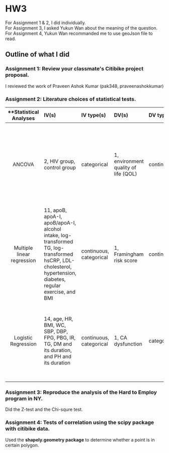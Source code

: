 # HW3
For Assignment 1 & 2, I did individually.                                        
For Assignment 3, I asked Yukun Wan about the meaning of the question.         
For Assignment 4, Yukun Wan recommanded me to use geoJson file to read.

## Outline of what I did
### Assignment 1: Review your classmate's Citibike project proposal.
I reviewed the work of Praveen Ashok Kumar (pak348, praveenashokkumar)

### Assignment 2: Literature choices of statistical tests.

| **Statistical Analyses	|  IV(s)  |  IV type(s) |  DV(s)  |  DV type(s)  |  Control Var | Control Var type  | Question to be answered | _H0_ | alpha | link to paper **|
|:----------:|:----------|:------------|:-------------|:-------------|:------------|:------------- |:------------------|:----:|:-------:|:-------|
 ANCOVA	 | 2, HIV group, control group | categorical | 1, environment quality of life (QOL)| continuous | 1, the effect of location of residence | categorical | 	Does people living with HIV (PLWH) who received provision of antiretroviral treatment (ART) have higher quality of life (QOL) for environment domains?| There shows lower or the same scores for the HIV group after controlling for the effect of location of residence | 0.05 | [Higher Quality of Life and Lower Depression for People on ART in Uganda as Compared to a Community Control Group](http://journals.plos.org/plosone/article?id=10.1371/journal.pone.0105154) |
 Multiple linear regression	 | 11, apoB, apoA-I, apoB/apoA-I, alcohol intake, log-transformed TG, log-transformed hsCRP, LDL-cholesterol, hypertension, diabetes, regular exercise, and BMI | continuous, categorical | 1, Framingham risk score| continuous | N/A | N/A | 	Examine the association between the risk factors of CHD and the risk for CHD estimated by FRS | There is no correlation between the risk factors of CHD and the risk for CHD estimated by FRS | 0.05 | [Prediction of Risk Factors for Coronary Heart Disease Using Framingham Risk Score in Korean Men](http://journals.plos.org/plosone/article?id=10.1371/journal.pone.0045030) |
 Logistic Regression	 | 14, age, HR, BMI, WC, SBP, DBP, FPG, PBG, IR, TG, DM and its duration, and PH and its duration | continuous, categorical | 1, CA dysfunction| categorical | N/A | N/A | 	 Estimate the potential risk factors of cardiovascular autonomic (CA) dysfunction | All factors are not significantly associated with CA dysfunction | 0.05 | [Comparison of Prediction Model for Cardiovascular Autonomic Dysfunction Using Artificial Neural Network and Logistic Regression Analysis](http://journals.plos.org/plosone/article?id=10.1371/journal.pone.0070571) |
|||||||||


### Assignment 3: Reproduce the analysis of the Hard to Employ program in NY.
Did the Z-test and the Chi-squre test.

### Assignment 4: Tests of correlation using the scipy package with citibike data.
Used the **shapely.geometry package** to determine whether a point is in certain polygon.
